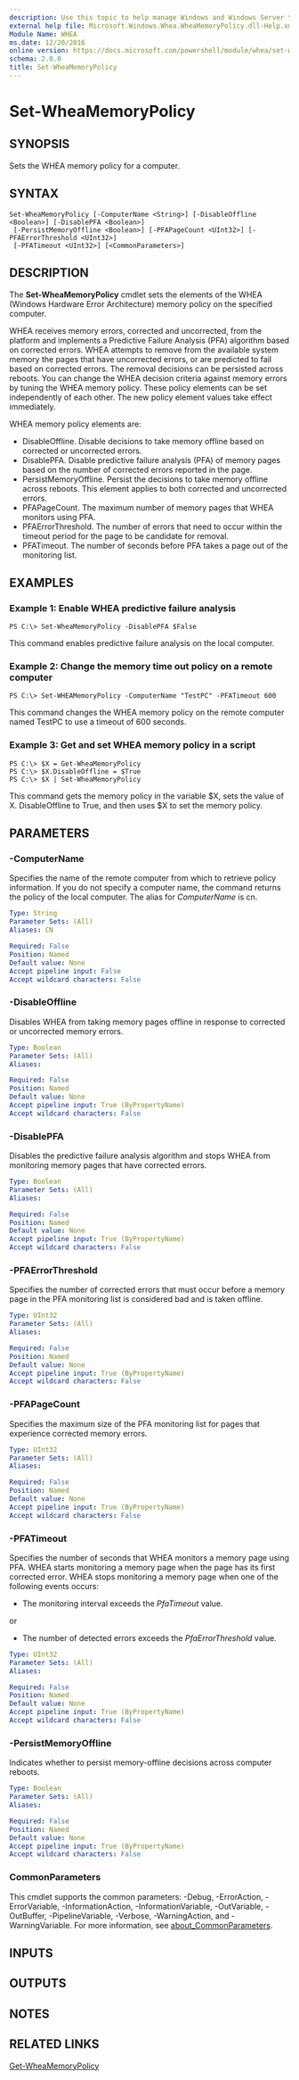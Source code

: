 ```yaml
---
description: Use this topic to help manage Windows and Windows Server technologies with Windows PowerShell.
external help file: Microsoft.Windows.Whea.WheaMemoryPolicy.dll-Help.xml
Module Name: WHEA
ms.date: 12/20/2016
online version: https://docs.microsoft.com/powershell/module/whea/set-wheamemorypolicy?view=windowsserver2016-ps&wt.mc_id=ps-gethelp
schema: 2.0.0
title: Set-WheaMemoryPolicy
---
```


# Set-WheaMemoryPolicy

## SYNOPSIS
Sets the WHEA memory policy for a computer.

## SYNTAX

```
Set-WheaMemoryPolicy [-ComputerName <String>] [-DisableOffline <Boolean>] [-DisablePFA <Boolean>]
 [-PersistMemoryOffline <Boolean>] [-PFAPageCount <UInt32>] [-PFAErrorThreshold <UInt32>]
 [-PFATimeout <UInt32>] [<CommonParameters>]
```

## DESCRIPTION
The **Set-WheaMemoryPolicy** cmdlet sets the elements of the WHEA (Windows Hardware Error Architecture) memory policy on the specified computer.

WHEA receives memory errors, corrected and uncorrected, from the platform and implements a Predictive Failure Analysis (PFA) algorithm based on corrected errors.
WHEA attempts to remove from the available system memory the pages that have uncorrected errors, or are predicted to fail based on corrected errors.
The removal decisions can be persisted across reboots.
You can change the WHEA decision criteria against memory errors by tuning the WHEA memory policy.
These policy elements can be set independently of each other.
The new policy element values take effect immediately.

WHEA memory policy elements are:

- DisableOffline. Disable decisions to take memory offline based on corrected or uncorrected errors.
- DisablePFA. Disable predictive failure analysis (PFA) of memory pages based on the number of corrected errors reported in the page.
- PersistMemoryOffline. Persist the decisions to take memory offline across reboots. This element applies to both corrected and uncorrected errors.
- PFAPageCount. The maximum number of memory pages that WHEA monitors using PFA.
- PFAErrorThreshold. The number of errors that need to occur within the timeout period for the page to be candidate for removal.
- PFATimeout. The number of seconds before PFA takes a page out of the monitoring list.

## EXAMPLES

### Example 1: Enable WHEA predictive failure analysis
```
PS C:\> Set-WheaMemoryPolicy -DisablePFA $False
```

This command enables predictive failure analysis on the local computer.

### Example 2: Change the memory time out policy on a remote computer
```
PS C:\> Set-WHEAMemoryPolicy -ComputerName "TestPC" -PFATimeout 600
```

This command changes the WHEA memory policy on the remote computer named TestPC to use a timeout of 600 seconds.

### Example 3: Get and set WHEA memory policy in a script
```
PS C:\> $X = Get-WheaMemoryPolicy
PS C:\> $X.DisableOffline = $True
PS C:\> $X | Set-WheaMemoryPolicy
```

This command gets the memory policy in the variable $X, sets the value of X. DisableOffline to True, and then uses $X to set the memory policy.

## PARAMETERS

### -ComputerName
Specifies the name of the remote computer from which to retrieve policy information.
If you do not specify a computer name, the command returns the policy of the local computer.
The alias for *ComputerName* is cn.

```yaml
Type: String
Parameter Sets: (All)
Aliases: CN

Required: False
Position: Named
Default value: None
Accept pipeline input: False
Accept wildcard characters: False
```

### -DisableOffline
Disables WHEA from taking memory pages offline in response to corrected or uncorrected memory errors.

```yaml
Type: Boolean
Parameter Sets: (All)
Aliases: 

Required: False
Position: Named
Default value: None
Accept pipeline input: True (ByPropertyName)
Accept wildcard characters: False
```

### -DisablePFA
Disables the predictive failure analysis algorithm and stops WHEA from monitoring memory pages that have corrected errors.

```yaml
Type: Boolean
Parameter Sets: (All)
Aliases: 

Required: False
Position: Named
Default value: None
Accept pipeline input: True (ByPropertyName)
Accept wildcard characters: False
```

### -PFAErrorThreshold
Specifies the number of corrected errors that must occur before a memory page in the PFA monitoring list is considered bad and is taken offline.

```yaml
Type: UInt32
Parameter Sets: (All)
Aliases: 

Required: False
Position: Named
Default value: None
Accept pipeline input: True (ByPropertyName)
Accept wildcard characters: False
```

### -PFAPageCount
Specifies the maximum size of the PFA monitoring list for pages that experience corrected memory errors.

```yaml
Type: UInt32
Parameter Sets: (All)
Aliases: 

Required: False
Position: Named
Default value: None
Accept pipeline input: True (ByPropertyName)
Accept wildcard characters: False
```

### -PFATimeout
Specifies the number of seconds that WHEA monitors a memory page using PFA.
WHEA starts monitoring a memory page when the page has its first corrected error.
WHEA stops monitoring a memory page when one of the following events occurs:

- The monitoring interval exceeds the *PfaTimeout* value.

or

- The number of detected errors exceeds the *PfaErrorThreshold* value.

```yaml
Type: UInt32
Parameter Sets: (All)
Aliases: 

Required: False
Position: Named
Default value: None
Accept pipeline input: True (ByPropertyName)
Accept wildcard characters: False
```

### -PersistMemoryOffline
Indicates whether to persist memory-offline decisions across computer reboots.

```yaml
Type: Boolean
Parameter Sets: (All)
Aliases: 

Required: False
Position: Named
Default value: None
Accept pipeline input: True (ByPropertyName)
Accept wildcard characters: False
```

### CommonParameters
This cmdlet supports the common parameters: -Debug, -ErrorAction, -ErrorVariable, -InformationAction, -InformationVariable, -OutVariable, -OutBuffer, -PipelineVariable, -Verbose, -WarningAction, and -WarningVariable. For more information, see [about_CommonParameters](https://go.microsoft.com/fwlink/?LinkID=113216).

## INPUTS

## OUTPUTS

## NOTES

## RELATED LINKS

[Get-WheaMemoryPolicy](./Get-WheaMemoryPolicy.md)

